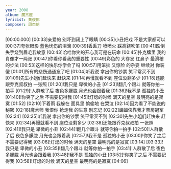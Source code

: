```yaml
---
year: 2008
album: 魔杰座
lyricist: 黄俊郎
composer: 周杰伦
---
```

[00:00.000]
[00:33]亲爱的 别吓到闭上了眼睛
[00:35]小丑把戏 不是大家都可以
[00:37]夸张眼影 蓝色忧伤的泪滴
[00:39]丢丢刀 喷喷火 踩高跷吹笛
[00:41]跌倒失手烧到眉毛我故意
[00:43]哈哈你笑的开心我可是在玩命
[00:45]扑克牌里 我的肖像才一两张
[00:47]你看你看我的重要性
[00:49]彩色的 大卷发 红鼻子 最滑稽 的步法
[00:53]这样的快乐你学会了吗
[00:57]用笨拙 又惊险 的杂耍 继续对 你装傻
[01:01]所有的悲伤通通忘了吧
[01:04]听我说 拿出你的钞票 笑平常买不到
[01:09]先生小姐们赶快来 赶快来
[01:14]再慢就看不到 座位没剩多少
[01:18]还能跟乔克叔叔拍 一张照
[01:20]!我只是 卑微的小丑
[01:23]!翻几个跟斗 就等你拍一拍手
[01:29]!人群散了后 夜色多朦胧 月光也会跟着我
[01:36]!我不是 孤独的小丑
[01:40]!你笑了之后 不需要记得我
[01:45]!灯熄的时候 满天的星空 最明亮的是寂寞
[01:52]
[02:10]下着雨 我躲在 面具里 偷偷地 在哭泣
[02:14]因为看了不能说的秘密
[02:18]魔术师 我恨你 抢走我 的生意 别忘记
[02:22]蝙蝠侠靠我才票房冠军
[02:24]
[02:25]听我说 拿出你的钞票 笑平常买不到
[02:30]先生小姐们赶快来 赶快来
[02:34]再慢就看不到 座位没剩多少
[02:38]还能跟乔克叔叔拍 一张照
[02:41]!我只是 卑微的小丑
[02:44]!翻几个跟斗 就等你拍一拍手
[02:50]!人群散了后 夜色多朦胧 月光也会跟着我
[02:57]!我不是 孤独的小丑
[03:00]!你笑了之后 不需要记得我
[03:06]!灯熄的时候 满天的星空 最明亮的是寂寞
[03:14]
[03:33]!我只是 卑微的小丑
[03:35]!翻几个跟斗 就等你拍一拍手
[03:41]!人群散了后 夜色多朦胧 月光也会跟着我
[03:48]!我不是 孤独的小丑
[03:52]!你笑了之后 不需要记得我
[03:58]!灯熄的时候 满天的星空 最明亮的是寂寞
[04:06]